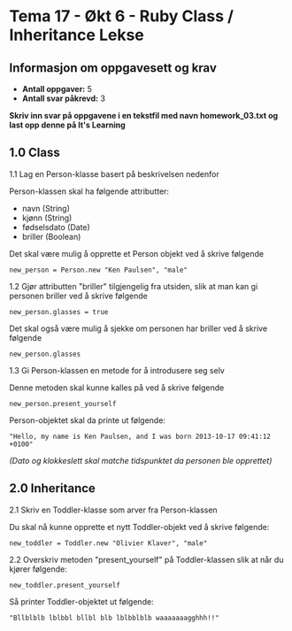 Tema 17 - Økt 6 - Ruby Class / Inheritance Lekse
================================================

## Informasjon om oppgavesett og krav

- **Antall oppgaver:** 5
- **Antall svar påkrevd:** 3

**Skriv inn svar på oppgavene i en tekstfil med navn homework_03.txt og last opp denne på It's Learning**

## 1.0 Class

1.1 Lag en Person-klasse basert på beskrivelsen nedenfor

Person-klassen skal ha følgende attributter:

- navn (String)
- kjønn (String)
- fødselsdato (Date)
- briller (Boolean)

Det skal være mulig å opprette et Person objekt ved å skrive følgende

    new_person = Person.new "Ken Paulsen", "male"

1.2 Gjør attributten "briller" tilgjengelig fra utsiden, slik at man kan gi personen briller ved å skrive følgende

    new_person.glasses = true

Det skal også være mulig å sjekke om personen har briller ved å skrive følgende

    new_person.glasses

1.3 Gi Person-klassen en metode for å introdusere seg selv

Denne metoden skal kunne kalles på ved å skrive følgende

    new_person.present_yourself

Person-objektet skal da printe ut følgende:

    "Hello, my name is Ken Paulsen, and I was born 2013-10-17 09:41:12 +0100"

*(Dato og klokkeslett skal matche tidspunktet da personen ble opprettet)*

## 2.0 Inheritance

2.1 Skriv en Toddler-klasse som arver fra Person-klassen

Du skal nå kunne opprette et nytt Toddler-objekt ved å skrive følgende:

    new_toddler = Toddler.new "Olivier Klaver", "male"

2.2 Overskriv metoden "present_yourself" på Toddler-klassen slik at når du kjører følgende:

    new_toddler.present_yourself

Så printer Toddler-objektet ut følgende:

    "Bllblblb lblbbl bllbl blb lblbblblb waaaaaaagghhh!!"